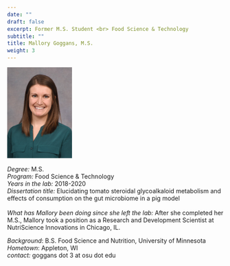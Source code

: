```yaml
---
date: ""
draft: false
excerpt: Former M.S. Student <br> Food Science & Technology
subtitle: ""
title: Mallory Goggans, M.S.
weight: 3
---
```


<p align="left"> 
<img src=featured.jpg width="30%" alt="photo of mallory goggans">
</p>

*Degree:* M.S. <br>
*Program:* Food Science & Technology <br>
*Years in the lab:* 2018-2020 <br>
*Dissertation title:* Elucidating tomato steroidal glycoalkaloid metabolism and effects of consumption on the gut microbiome in a pig model
<br> <br>
*What has Mallory been doing since she left the lab:* After she completed her M.S., Mallory took a position as a Research and Development Scientist at NutriScience Innovations in Chicago, IL. <br>

*Background*: B.S. Food Science and Nutrition, University of Minnesota <br>
*Hometown*: Appleton, WI <br>
*contact:* goggans dot 3 at osu dot edu <br>
